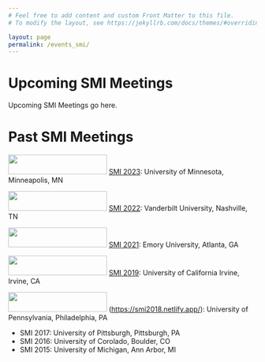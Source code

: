 ```yaml
---
# Feel free to add content and custom Front Matter to this file.
# To modify the layout, see https://jekyllrb.com/docs/themes/#overriding-theme-defaults

layout: page
permalink: /events_smi/
---
```


Upcoming SMI Meetings
==============
Upcoming SMI Meetings go here.

Past SMI Meetings
==============
<img src = "https://upload.wikimedia.org/wikipedia/commons/6/6d/University_of_Minnesota_wordmark.png" width = "200" height = "40">&nbsp;[SMI 2023](https://www.sph.umn.edu/events-calendar/statistical-methods-in-imaging-2023/): University of Minnesota, Minneapolis, MN

<img src = "https://www.vumc.org/marketing-engagement/sites/default/files/VUMC_Logo.jpg" width = "200" height = "40">&nbsp;[SMI 2022](https://www.vumc.org/biostatistics/smi/): Vanderbilt University, Nashville, TN

<img src = "https://media.ceph.org/wp_assets/Emory_logo.jpg" width = "200" height = "40">&nbsp;[SMI 2021](https://scholarblogs.emory.edu/smi2021/): Emory University, Atlanta, GA

<img src = "https://www.vhv.rs/dpng/d/47-474383_university-of-california-irvine-hd-png-download.png" width = "200" height = "40">&nbsp;[SMI 2019](https://sites.uci.edu/smi2019/): University of California Irvine, Irvine, CA

<img src = "https://www.med.upenn.edu/images/psom_logo_blue.svg" width = "200" height = "40">&nbsp;(https://smi2018.netlify.app/): University of Pennsylvania, Philadelphia, PA
* SMI 2017: University of Pittsburgh, Pittsburgh, PA
* SMI 2016: University of Corolado, Boulder, CO
* SMI 2015: University of Michigan, Ann Arbor, MI
